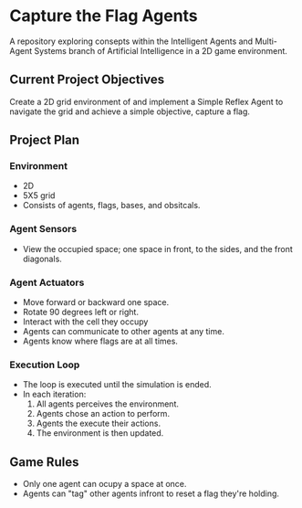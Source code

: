 # Capture the Flag Agents

A repository exploring consepts within the Intelligent Agents and Multi-Agent Systems branch of Artificial Intelligence in a 2D game environment.  

## Current Project Objectives
Create a 2D grid environment of and implement a Simple Reflex Agent to navigate the grid and achieve a simple objective, capture a flag.

## Project Plan
### Environment
- 2D 
- 5X5 grid 
- Consists of agents, flags, bases, and obsitcals. 
### Agent Sensors
- View the occupied space; one space in front, to the sides, and the front diagonals.
### Agent Actuators
- Move forward or backward one space.
- Rotate 90 degrees left or right.
- Interact with the cell they occupy  
- Agents can communicate to other agents at any time.
- Agents know where flags are at all times.
### Execution Loop
- The loop is executed until the simulation is ended.
- In each iteration:
	1. All agents perceives the environment.
	2. Agents chose an action to perform.
	3. Agents the execute their actions.
	4. The environment is then updated.

## Game Rules
- Only one agent can ocupy a space at once.
- Agents can "tag" other agents infront to reset a flag they're holding.